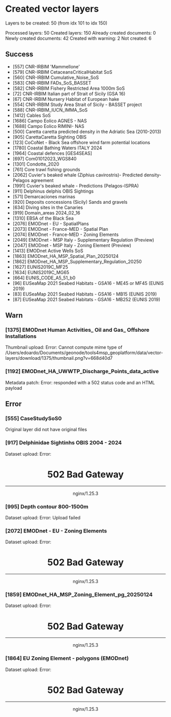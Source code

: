 # Created vector layers

Layers to be created: 50 (from idx 101 to idx 150)

Processed layers: 50
Created layers: 150
Already created documents: 0
Newly created documents: 42
Created with warning: 2
Not created: 6

## Success

- [557] CNR-IRBIM 'Mammellone'
- [579] CNR-IRBIM CetaceansCriticalHabitat SoS
- [560] CNR-IRBIM Cumulative_Noise_SoS
- [583] CNR-IRBIM FADs_SoS_BASSET
- [582] CNR-IRBIM Fishery Restricted Area 1000m SoS
- [72] CNR-IRBIM Italian part of Strait of Sicily (GSA 16)
- [67] CNR-IRBIM Nursery Habitat of European hake
- [554] CNR-IRBIM Study Area Strait of Sicily - BASSET project
- [588] CNR-IRBIM_IUCN_IMMA_SoS
- [1412] Cables SoS
- [1686] Campo Eolico AGNES - NAS
- [1688] Campo Eolico RIMINI- NAS
- [500] Caretta caretta predicted density in the Adriatic Sea (2010-2013)
- [905] CarettaCaretta Sighting OBIS
- [123] CoCoNet - Black Sea offshore wind farm potential locations
- [1780] Coastal Bathing Waters ITALY 2024
- [1964] Coastal defences [GES4SEAS]
- [697] Com01012023_WGS840
- [1301] Condotte_2020
- [761] Core trawl fishing grounds
- [2062] Cuvier's beaked whale (Ziphius cavirostris)- Predicted density-Pelagos agreement
- [1991] Cuvier's beaked whale - Predictions (Pelagos-ISPRA)
- [911] Delphinus delphis OBIS Sightings
- [571] Demarcaciones marinas
- [920] Deposits concessions (Sicily) Sands and gravels
- [634] Diving sites in the Canaries
- [919] Domain_areas 2024_02_16
- [1310] EBSA of the Black Sea
- [2076] EMODnet - EU - SpatialPlans
- [2073] EMODnet - France-MED - Spatial Plan
- [2074] EMODnet - France-MED - Zoning Elements
- [2049] EMODnet - MSP Italy - Supplementary Regulation (Preview)
- [2047] EMODnet - MSP Italy - Zoning Element (Preview)
- [1413] EMODnet Active Wells SoS
- [1863] EMODnet_HA_MSP_Spatial_Plan_20250124
- [1862] EMODnet_HA_MSP_Supplementary_Regulation_20250
- [1627] EUNIS2019C_MF25
- [1634] EUNIS2019C_MG65
- [664] EUNIS_CODE_A5_51_b0
- [96] EUSeaMap 2021 Seabed Habitats  - GSA16 - ME45 or MF45 (EUNIS 2019)
- [83] EUSeaMap 2021 Seabed Habitats - GSA16 - MB15 (EUNIS 2019)
- [87] EUSeaMap 2021 Seabed Habitats - GSA16 - MB252 (EUNIS 2019)

## Warn

### [1375] EMODnet Human Activities_ Oil and Gas_ Offshore Installations

Thumbnail upload: Error: Cannot compute mime type of /Users/edoardo/Documents/geonode/tools4msp_geoplatform/data/vector-layers/download/1375/thumbnail.png?v=668d40d7

### [1192] EMODnet_HA_UWWTP_Discharge_Points_data_active

Metadata patch: Error: responded with a 502 status code and an HTML payload

## Error

### [555] CaseStudySoS0

Original layer did not have original files

### [917] Delphinidae Sightinhs OBIS 2004 - 2024

Dataset upload: Error: <html>
<head><title>502 Bad Gateway</title></head>
<body>
<center><h1>502 Bad Gateway</h1></center>
<hr><center>nginx/1.25.3</center>
</body>
</html>


### [995] Depth contour 800-1500m

Dataset upload: Error: Upload failed

### [2072] EMODnet - EU - Zoning Elements

Dataset upload: Error: <html>
<head><title>502 Bad Gateway</title></head>
<body>
<center><h1>502 Bad Gateway</h1></center>
<hr><center>nginx/1.25.3</center>
</body>
</html>


### [1859] EMODnet_HA_MSP_Zoning_Element_pg_20250124

Dataset upload: Error: <html>
<head><title>502 Bad Gateway</title></head>
<body>
<center><h1>502 Bad Gateway</h1></center>
<hr><center>nginx/1.25.3</center>
</body>
</html>


### [1864] EU Zoning Element - polygons (EMODnet)

Dataset upload: Error: <html>
<head><title>502 Bad Gateway</title></head>
<body>
<center><h1>502 Bad Gateway</h1></center>
<hr><center>nginx/1.25.3</center>
</body>
</html>

